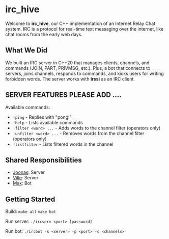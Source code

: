 # irc_hive

Welcome to **irc_hive**, our C++ implementation of an Internet Relay Chat system. IRC is a protocol for real-time text messaging over the internet, like chat rooms from the early web days.

## What We Did

We built an IRC server in C++20 that manages clients, channels, and commands (JOIN, PART, PRIVMSG, etc.). Plus, a bot that connects to servers, joins channels, responds to commands, and kicks users for writing forbidden words. The server works with **irssi** as an IRC client.

## SERVER FEATURES PLEASE ADD ....

Available commands:
- `!ping` - Replies with "pong!"
- `!help` - Lists available commands
- `!filter <word> ...` - Adds words to the channel filter (operators only)
- `!unfilter <word> ...` - Removes words from the channel filter (operators only)
- `!listfilter` - Lists filtered words in the channel

## Shared Responsibilities

- [Joonas](https://github.com/jotuel): Server
- [Ville](https://github.com/v-kuu): Server
- [Max](https://github.com/oliynykmax): Bot

## Getting Started

Build: `make all` `make bot`

Run server: `./ircserv <port> [password]`

Run bot: `./ircbot -s <server> -p <port> -c <channels>`
